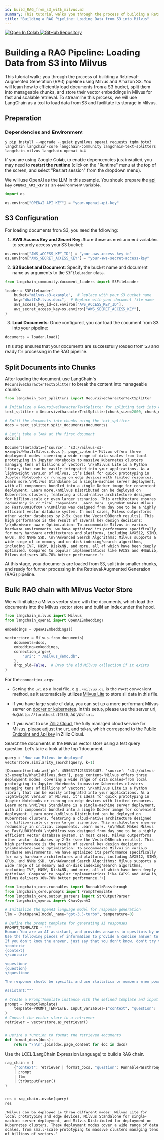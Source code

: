 ```yaml
---
id: build_RAG_from_s3_with_milvus.md
summary: This tutorial walks you through the process of building a Retrieval-Augmented Generation (RAG) pipeline using Milvus and Amazon S3. You will learn how to efficiently load documents from a S3 bucket, split them into manageable chunks, and store their vector embeddings in Milvus for fast and scalable retrieval. To streamline this process, we will use LangChain as a tool to load data from S3 and facilitate its storage in Milvus.
title: "Building a RAG Pipeline: Loading Data from S3 into Milvus"
---
```


<a href="https://colab.research.google.com/github/milvus-io/bootcamp/blob/master/integration/build_RAG_from_s3_with_milvus.ipynb" target="_parent">
    <img src="https://colab.research.google.com/assets/colab-badge.svg" alt="Open In Colab"/>
</a>
<a href="https://github.com/milvus-io/bootcamp/blob/master/integration/build_RAG_from_s3_with_milvus.ipynb" target="_blank">
    <img src="https://img.shields.io/badge/View%20on%20GitHub-555555?style=flat&logo=github&logoColor=white" alt="GitHub Repository"/>
</a>

# Building a RAG Pipeline: Loading Data from S3 into Milvus

This tutorial walks you through the process of building a Retrieval-Augmented Generation (RAG) pipeline using Milvus and Amazon S3. You will learn how to efficiently load documents from a S3 bucket, split them into manageable chunks, and store their vector embeddings in Milvus for fast and scalable retrieval. To streamline this process, we will use LangChain as a tool to load data from S3 and facilitate its storage in Milvus.

## Preparation
### Dependencies and Environment


```shell
$ pip install --upgrade --quiet pymilvus openai requests tqdm boto3 langchain langchain-core langchain-community langchain-text-splitters langchain-milvus langchain-openai bs4
```

<div class="alert note">

If you are using Google Colab, to enable dependencies just installed, you may need to **restart the runtime** (click on the "Runtime" menu at the top of the screen, and select "Restart session" from the dropdown menu).

</div>

We will use OpenAI as the LLM in this example. You should prepare the [api key](https://platform.openai.com/docs/quickstart) `OPENAI_API_KEY` as an environment variable.


```python
import os

os.environ["OPENAI_API_KEY"] = "your-openai-api-key"
```

## S3 Configuration

For loading documents from S3, you need the following:

1. **AWS Access Key and Secret Key**: Store these as environment variables to securely access your S3 bucket:


```python
os.environ["AWS_ACCESS_KEY_ID"] = "your-aws-access-key-id"
os.environ["AWS_SECRET_ACCESS_KEY"] = "your-aws-secret-access-key"
```



2. **S3 Bucket and Document**: Specify the bucket name and document name as arguments to the `S3FileLoader` class.


```python
from langchain_community.document_loaders import S3FileLoader

loader = S3FileLoader(
    bucket="milvus-s3-example",  # Replace with your S3 bucket name
    key="WhatIsMilvus.docx",  # Replace with your document file name
    aws_access_key_id=os.environ["AWS_ACCESS_KEY_ID"],
    aws_secret_access_key=os.environ["AWS_SECRET_ACCESS_KEY"],
)
```

3. **Load Documents**: Once configured, you can load the document from S3 into your pipeline:


```python
documents = loader.load()
```

This step ensures that your documents are successfully loaded from S3 and ready for processing in the RAG pipeline.

## Split Documents into Chunks

After loading the document, use LangChain's `RecursiveCharacterTextSplitter` to break the content into manageable chunks:


```python
from langchain_text_splitters import RecursiveCharacterTextSplitter

# Initialize a RecursiveCharacterTextSplitter for splitting text into chunks
text_splitter = RecursiveCharacterTextSplitter(chunk_size=2000, chunk_overlap=200)

# Split the documents into chunks using the text_splitter
docs = text_splitter.split_documents(documents)

# Let's take a look at the first document
docs[1]
```




    Document(metadata={'source': 's3://milvus-s3-example/WhatIsMilvus.docx'}, page_content='Milvus offers three deployment modes, covering a wide range of data scales—from local prototyping in Jupyter Notebooks to massive Kubernetes clusters managing tens of billions of vectors: \n\nMilvus Lite is a Python library that can be easily integrated into your applications. As a lightweight version of Milvus, it’s ideal for quick prototyping in Jupyter Notebooks or running on edge devices with limited resources. Learn more.\nMilvus Standalone is a single-machine server deployment, with all components bundled into a single Docker image for convenient deployment. Learn more.\nMilvus Distributed can be deployed on Kubernetes clusters, featuring a cloud-native architecture designed for billion-scale or even larger scenarios. This architecture ensures redundancy in critical components. Learn more. \n\nWhat Makes Milvus so Fast\U0010fc00 \n\nMilvus was designed from day one to be a highly efficient vector database system. In most cases, Milvus outperforms other vector databases by 2-5x (see the VectorDBBench results). This high performance is the result of several key design decisions: \n\nHardware-aware Optimization: To accommodate Milvus in various hardware environments, we have optimized its performance specifically for many hardware architectures and platforms, including AVX512, SIMD, GPUs, and NVMe SSD. \n\nAdvanced Search Algorithms: Milvus supports a wide range of in-memory and on-disk indexing/search algorithms, including IVF, HNSW, DiskANN, and more, all of which have been deeply optimized. Compared to popular implementations like FAISS and HNSWLib, Milvus delivers 30%-70% better performance.')



At this stage, your documents are loaded from S3, split into smaller chunks, and ready for further processing in the Retrieval-Augmented Generation (RAG) pipeline.

## Build RAG chain with Milvus Vector Store

We will initialize a Milvus vector store with the documents, which load the documents into the Milvus vector store and build an index under the hood.


```python
from langchain_milvus import Milvus
from langchain_openai import OpenAIEmbeddings

embeddings = OpenAIEmbeddings()

vectorstore = Milvus.from_documents(
    documents=docs,
    embedding=embeddings,
    connection_args={
        "uri": "./milvus_demo.db",
    },
    drop_old=False,  # Drop the old Milvus collection if it exists
)
```

<div class="alert note">

For the `connection_args`:

- Setting the `uri` as a local file, e.g.`./milvus.db`, is the most convenient method, as it automatically utilizes [Milvus Lite](https://milvus.io/docs/milvus_lite.md) to store all data in this file.

- If you have large scale of data, you can set up a more performant Milvus server on [docker or kubernetes](https://milvus.io/docs/quickstart.md). In this setup, please use the server uri, e.g.`http://localhost:19530`, as your `uri`.

- If you want to use [Zilliz Cloud](https://zilliz.com/cloud), the fully managed cloud service for Milvus, please adjust the `uri` and `token`, which correspond to the [Public Endpoint and Api key](https://docs.zilliz.com/docs/on-zilliz-cloud-console#free-cluster-details) in Zilliz Cloud.

</div>

Search the documents in the Milvus vector store using a test query question. Let’s take a look at the top 1 document.


```python
query = "How can Milvus be deployed"
vectorstore.similarity_search(query, k=1)
```




    [Document(metadata={'pk': 455631712233193487, 'source': 's3://milvus-s3-example/WhatIsMilvus.docx'}, page_content='Milvus offers three deployment modes, covering a wide range of data scales—from local prototyping in Jupyter Notebooks to massive Kubernetes clusters managing tens of billions of vectors: \n\nMilvus Lite is a Python library that can be easily integrated into your applications. As a lightweight version of Milvus, it’s ideal for quick prototyping in Jupyter Notebooks or running on edge devices with limited resources. Learn more.\nMilvus Standalone is a single-machine server deployment, with all components bundled into a single Docker image for convenient deployment. Learn more.\nMilvus Distributed can be deployed on Kubernetes clusters, featuring a cloud-native architecture designed for billion-scale or even larger scenarios. This architecture ensures redundancy in critical components. Learn more. \n\nWhat Makes Milvus so Fast\U0010fc00 \n\nMilvus was designed from day one to be a highly efficient vector database system. In most cases, Milvus outperforms other vector databases by 2-5x (see the VectorDBBench results). This high performance is the result of several key design decisions: \n\nHardware-aware Optimization: To accommodate Milvus in various hardware environments, we have optimized its performance specifically for many hardware architectures and platforms, including AVX512, SIMD, GPUs, and NVMe SSD. \n\nAdvanced Search Algorithms: Milvus supports a wide range of in-memory and on-disk indexing/search algorithms, including IVF, HNSW, DiskANN, and more, all of which have been deeply optimized. Compared to popular implementations like FAISS and HNSWLib, Milvus delivers 30%-70% better performance.')]




```python
from langchain_core.runnables import RunnablePassthrough
from langchain_core.prompts import PromptTemplate
from langchain_core.output_parsers import StrOutputParser
from langchain_openai import ChatOpenAI

# Initialize the OpenAI language model for response generation
llm = ChatOpenAI(model_name="gpt-3.5-turbo", temperature=0)

# Define the prompt template for generating AI responses
PROMPT_TEMPLATE = """
Human: You are an AI assistant, and provides answers to questions by using fact based and statistical information when possible.
Use the following pieces of information to provide a concise answer to the question enclosed in <question> tags.
If you don't know the answer, just say that you don't know, don't try to make up an answer.
<context>
{context}
</context>

<question>
{question}
</question>

The response should be specific and use statistics or numbers when possible.

Assistant:"""

# Create a PromptTemplate instance with the defined template and input variables
prompt = PromptTemplate(
    template=PROMPT_TEMPLATE, input_variables=["context", "question"]
)
# Convert the vector store to a retriever
retriever = vectorstore.as_retriever()


# Define a function to format the retrieved documents
def format_docs(docs):
    return "\n\n".join(doc.page_content for doc in docs)
```

Use the LCEL(LangChain Expression Language) to build a RAG chain.


```python
rag_chain = (
    {"context": retriever | format_docs, "question": RunnablePassthrough()}
    | prompt
    | llm
    | StrOutputParser()
)


res = rag_chain.invoke(query)
res
```




    'Milvus can be deployed in three different modes: Milvus Lite for local prototyping and edge devices, Milvus Standalone for single-machine server deployment, and Milvus Distributed for deployment on Kubernetes clusters. These deployment modes cover a wide range of data scales, from small-scale prototyping to massive clusters managing tens of billions of vectors.'




```python

```
